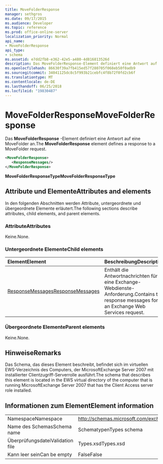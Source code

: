 ```yaml
---
title: MoveFolderResponse
manager: sethgros
ms.date: 09/17/2015
ms.audience: Developer
ms.topic: reference
ms.prod: office-online-server
localization_priority: Normal
api_name:
- MoveFolderResponse
api_type:
- schema
ms.assetid: e7dd2fb8-e362-42e5-a480-4d816813526d
description: Das MoveFolderResponse-Element definiert eine Antwort auf eine MoveFolder an.
ms.openlocfilehash: 86630f39a7fb415ed57f280705f068eb50f0adb9
ms.sourcegitcommit: 34041125dc8c5f993b21cebfc4f8b72f0fd2cb6f
ms.translationtype: MT
ms.contentlocale: de-DE
ms.lasthandoff: 06/25/2018
ms.locfileid: "19830487"
---
```

# <a name="movefolderresponse"></a><span data-ttu-id="e2a97-103">MoveFolderResponse</span><span class="sxs-lookup"><span data-stu-id="e2a97-103">MoveFolderResponse</span></span>

<span data-ttu-id="e2a97-104">Das **MoveFolderResponse** -Element definiert eine Antwort auf eine MoveFolder an.</span><span class="sxs-lookup"><span data-stu-id="e2a97-104">The **MoveFolderResponse** element defines a response to a MoveFolder request.</span></span> 
  
```xml
<MoveFolderResponse>
   <ResponseMessages/>
</MoveFolderResponse>
```

 <span data-ttu-id="e2a97-105">**MoveFolderResponseType**</span><span class="sxs-lookup"><span data-stu-id="e2a97-105">**MoveFolderResponseType**</span></span>
## <a name="attributes-and-elements"></a><span data-ttu-id="e2a97-106">Attribute und Elemente</span><span class="sxs-lookup"><span data-stu-id="e2a97-106">Attributes and elements</span></span>

<span data-ttu-id="e2a97-107">In den folgenden Abschnitten werden Attribute, untergeordnete und übergeordnete Elemente erläutert.</span><span class="sxs-lookup"><span data-stu-id="e2a97-107">The following sections describe attributes, child elements, and parent elements.</span></span>
  
### <a name="attributes"></a><span data-ttu-id="e2a97-108">Attribute</span><span class="sxs-lookup"><span data-stu-id="e2a97-108">Attributes</span></span>

<span data-ttu-id="e2a97-109">Keine.</span><span class="sxs-lookup"><span data-stu-id="e2a97-109">None.</span></span>
  
### <a name="child-elements"></a><span data-ttu-id="e2a97-110">Untergeordnete Elemente</span><span class="sxs-lookup"><span data-stu-id="e2a97-110">Child elements</span></span>

|<span data-ttu-id="e2a97-111">**Element**</span><span class="sxs-lookup"><span data-stu-id="e2a97-111">**Element**</span></span>|<span data-ttu-id="e2a97-112">**Beschreibung**</span><span class="sxs-lookup"><span data-stu-id="e2a97-112">**Description**</span></span>|
|:-----|:-----|
|[<span data-ttu-id="e2a97-113">ResponseMessages</span><span class="sxs-lookup"><span data-stu-id="e2a97-113">ResponseMessages</span></span>](responsemessages.md) <br/> |<span data-ttu-id="e2a97-114">Enthält die Antwortnachrichten für eine Exchange-Webdienste-Anforderung.</span><span class="sxs-lookup"><span data-stu-id="e2a97-114">Contains the response messages for an Exchange Web Services request.</span></span>  <br/> |
   
### <a name="parent-elements"></a><span data-ttu-id="e2a97-115">Übergeordnete Elemente</span><span class="sxs-lookup"><span data-stu-id="e2a97-115">Parent elements</span></span>

<span data-ttu-id="e2a97-116">Keine.</span><span class="sxs-lookup"><span data-stu-id="e2a97-116">None.</span></span>
  
## <a name="remarks"></a><span data-ttu-id="e2a97-117">Hinweise</span><span class="sxs-lookup"><span data-stu-id="e2a97-117">Remarks</span></span>

<span data-ttu-id="e2a97-118">Das Schema, das dieses Element beschreibt, befindet sich im virtuellen EWS-Verzeichnis des Computers, der MicrosoftExchange Server 2007 mit installierter Clientzugriff-Serverrolle ausführt.</span><span class="sxs-lookup"><span data-stu-id="e2a97-118">The schema that describes this element is located in the EWS virtual directory of the computer that is running MicrosoftExchange Server 2007 that has the Client Access server role installed.</span></span>
  
## <a name="element-information"></a><span data-ttu-id="e2a97-119">Informationen zum Element</span><span class="sxs-lookup"><span data-stu-id="e2a97-119">Element information</span></span>

|||
|:-----|:-----|
|<span data-ttu-id="e2a97-120">Namespace</span><span class="sxs-lookup"><span data-stu-id="e2a97-120">Namespace</span></span>  <br/> |http://schemas.microsoft.com/exchange/services/2006/types  <br/> |
|<span data-ttu-id="e2a97-121">Name des Schemas</span><span class="sxs-lookup"><span data-stu-id="e2a97-121">Schema name</span></span>  <br/> |<span data-ttu-id="e2a97-122">Schematypen</span><span class="sxs-lookup"><span data-stu-id="e2a97-122">Types schema</span></span>  <br/> |
|<span data-ttu-id="e2a97-123">Überprüfungsdatei</span><span class="sxs-lookup"><span data-stu-id="e2a97-123">Validation file</span></span>  <br/> |<span data-ttu-id="e2a97-124">Types.xsd</span><span class="sxs-lookup"><span data-stu-id="e2a97-124">Types.xsd</span></span>  <br/> |
|<span data-ttu-id="e2a97-125">Kann leer sein</span><span class="sxs-lookup"><span data-stu-id="e2a97-125">Can be empty</span></span>  <br/> |<span data-ttu-id="e2a97-126">False</span><span class="sxs-lookup"><span data-stu-id="e2a97-126">False</span></span>  <br/> |
   

